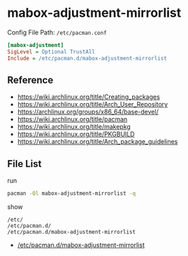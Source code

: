 
# mabox-adjustment-mirrorlist

Config File Path: `/etc/pacman.conf`

``` ini
[mabox-adjustment]
SigLevel = Optional TrustAll
Include = /etc/pacman.d/mabox-adjustment-mirrorlist
```



## Reference

* https://wiki.archlinux.org/title/Creating_packages
* https://wiki.archlinux.org/title/Arch_User_Repository
* https://archlinux.org/groups/x86_64/base-devel/
* https://wiki.archlinux.org/title/pacman
* https://wiki.archlinux.org/title/makepkg
* https://wiki.archlinux.org/title/PKGBUILD
* https://wiki.archlinux.org/title/Arch_package_guidelines


## File List

run

``` sh
pacman -Ql mabox-adjustment-mirrorlist -q
```

show

```
/etc/
/etc/pacman.d/
/etc/pacman.d/mabox-adjustment-mirrorlist
```


* [/etc/pacman.d/mabox-adjustment-mirrorlist](asset/overlay/etc/pacman.d/mabox-adjustment-mirrorlist)

